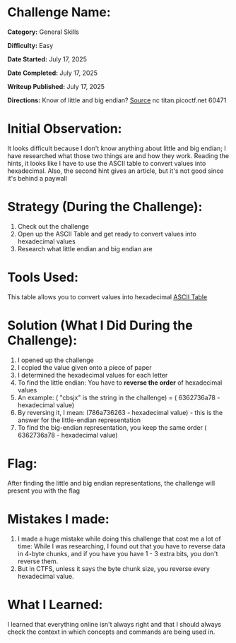 # Challenge Name: 

**Category:** General Skills

**Difficulty:** Easy

**Date Started:** July 17, 2025

**Date Completed:** July 17, 2025

**Writeup Published:** July 17, 2025

**Directions:** Know of little and big endian? [Source](https://artifacts.picoctf.net/c_titan/80/flag.c) nc titan.picoctf.net 60471


 # Initial Observation: 
It looks difficult because I don't know anything about little and big endian; I have researched what those two things are and how they work. Reading the hints, it looks like I have to use the ASCII table to convert values into hexadecimal. Also, the second hint gives an article, but it's not good since it's behind a paywall

 # Strategy (During the Challenge):
1. Check out the challenge
2. Open up the ASCII Table and get ready to convert values into hexadecimal values
3. Research what little endian and big endian are

 # Tools Used:

This table allows you to convert values into hexadecimal [ASCII Table](https://www.ascii-code.com/)

# Solution (What I Did During the Challenge): 
1. I opened up the challenge
2. I copied the value given onto a piece of paper
3. I determined the hexadecimal values for each letter
4. To find the little endian: You have to **reverse the order** of hexadecimal values
5. An example: ( "cbsjx" is the string in the challenge) = ( 6362736a78 - hexadecimal value)
6. By reversing it, I mean: (786a736263 - hexadecimal value) - this is the answer for the little-endian representation
7. To find the big-endian representation, you keep the same order ( 6362736a78 - hexadecimal value)



# Flag: 

After finding the little and big endian representations, the challenge will present you with the flag

# Mistakes I made:

1. I made a huge mistake while doing this challenge that cost me a lot of time: While I was researching, I found out that you have to reverse data in 4-byte chunks, and if you have you have 1 - 3 extra bits, you don't reverse them.
2. But in CTFS, unless it says the byte chunk size, you reverse every hexadecimal value. 

   
# What I Learned:

I learned that everything online isn't always right and that I should always check the context in which concepts and commands are being used in. 
